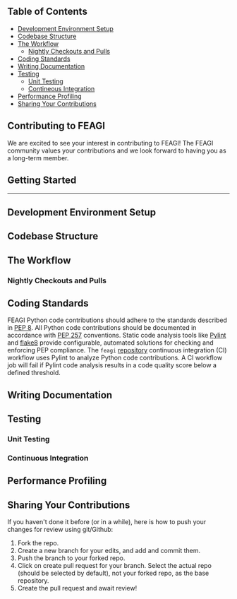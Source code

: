 ## Table of Contents

- [Development Environment Setup](#development-environment-setup)
- [Codebase Structure](#codebase-structure)
- [The Workflow](#the-workflow)
  - [Nightly Checkouts and Pulls](#nightly-checkouts-and-pulls)
- [Coding Standards](#coding-standards)
- [Writing Documentation](#writing-documentation)
- [Testing](#testing)
  - [Unit Testing](#unit-testing)
  - [Contineous Integration](#contineous-integration)
- [Performance Profiling](#performance-profiling)
- [Sharing Your Contributions](#sharing-your-contributions)

## Contributing to FEAGI

We are excited to see your interest in contributing to FEAGI! The FEAGI community values your contributions and we look forward to having you as a long-term member.

## Getting Started

---

## Development Environment Setup

## Codebase Structure

## The Workflow

### Nightly Checkouts and Pulls

## Coding Standards

FEAGI Python code contributions should adhere to the standards described in [PEP 8](https://www.python.org/dev/peps/pep-0008/). All Python code contributions should be documented in accordance with [PEP 257](https://www.python.org/dev/peps/pep-0257/) conventions. Static code analysis tools like [Pylint](https://pypi.org/project/pylint/) and [flake8](https://pypi.org/project/flake8/) provide configurable, automated solutions for checking and enforcing PEP compliance. The `feagi` [repository](https://github.com/feagi/feagi) continuous integration (CI) workflow uses Pylint to analyze Python code contributions. A CI workflow job will fail if Pylint code analysis results in a code quality score below a defined threshold.

## Writing Documentation

## Testing

### Unit Testing

### Continuous Integration

## Performance Profiling

## Sharing Your Contributions

If you haven't done it before (or in a while), here is how to push your changes for review using git/Github:

1. Fork the repo.
2. Create a new branch for your edits, and add and commit them.
3. Push the branch to your forked repo.
4. Click on create pull request for your branch. Select the actual repo (should be selected by default), not your forked repo, as the base repository.
5. Create the pull request and await review!
